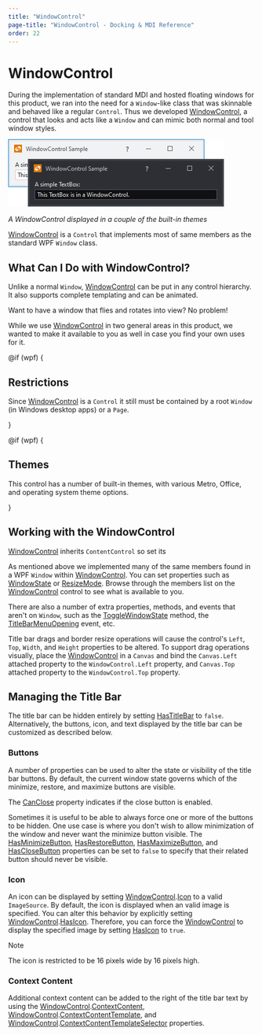 ```yaml
---
title: "WindowControl"
page-title: "WindowControl - Docking & MDI Reference"
order: 22
---
```

# WindowControl

During the implementation of standard MDI and hosted floating windows for this product, we ran into the need for a `Window`-like class that was skinnable and behaved like a regular `Control`.  Thus we developed [WindowControl](xref:@ActiproUIRoot.Controls.Docking.WindowControl), a control that looks and acts like a `Window` and can mimic both normal and tool window styles.

![Screenshot](images/window-control.png)

*A WindowControl displayed in a couple of the built-in themes*

[WindowControl](xref:@ActiproUIRoot.Controls.Docking.WindowControl) is a `Control` that implements most of same members as the standard WPF `Window` class.

## What Can I Do with WindowControl?

Unlike a normal `Window`, [WindowControl](xref:@ActiproUIRoot.Controls.Docking.WindowControl) can be put in any control hierarchy.  It also supports complete templating and can be animated.

Want to have a window that flies and rotates into view?  No problem!

While we use [WindowControl](xref:@ActiproUIRoot.Controls.Docking.WindowControl) in two general areas in this product, we wanted to make it available to you as well in case you find your own uses for it.

@if (wpf) {

## Restrictions

Since [WindowControl](xref:@ActiproUIRoot.Controls.Docking.WindowControl) is a `Control` it still must be contained by a root `Window` (in Windows desktop apps) or a `Page`.

}

@if (wpf) {

## Themes

This control has a number of built-in themes, with various Metro, Office, and operating system theme options.

}

## Working with the WindowControl

[WindowControl](xref:@ActiproUIRoot.Controls.Docking.WindowControl) inherits `ContentControl` so set its

As mentioned above we implemented many of the same members found in a WPF `Window` within [WindowControl](xref:@ActiproUIRoot.Controls.Docking.WindowControl).  You can set properties such as [WindowState](xref:@ActiproUIRoot.Controls.Docking.WindowControl.WindowState) or [ResizeMode](xref:@ActiproUIRoot.Controls.Docking.WindowControl.ResizeMode).  Browse through the members list on the [WindowControl](xref:@ActiproUIRoot.Controls.Docking.WindowControl) control to see what is available to you.

There are also a number of extra properties, methods, and events that aren't on `Window`, such as the [ToggleWindowState](xref:@ActiproUIRoot.Controls.Docking.WindowControl.ToggleWindowState*) method, the [TitleBarMenuOpening](xref:@ActiproUIRoot.Controls.Docking.WindowControl.TitleBarMenuOpening) event, etc.

Title bar drags and border resize operations will cause the control's `Left`, `Top`, `Width`, and `Height` properties to be altered.  To support drag operations visually, place the [WindowControl](xref:@ActiproUIRoot.Controls.Docking.WindowControl) in a `Canvas` and bind the `Canvas.Left` attached property to the `WindowControl.Left` property, and `Canvas.Top` attached property to the `WindowControl.Top` property.

## Managing the Title Bar

The title bar can be hidden entirely by setting [HasTitleBar](xref:@ActiproUIRoot.Controls.Docking.WindowControl.HasTitleBar) to `false`.  Alternatively, the buttons, icon, and text displayed by the title bar can be customized as described below.

### Buttons

A number of properties can be used to alter the state or visibility of the title bar buttons.  By default, the current window state governs which of the minimize, restore, and maximize buttons are visible.

The [CanClose](xref:@ActiproUIRoot.Controls.Docking.WindowControl.CanClose) property indicates if the close button is enabled.

Sometimes it is useful to be able to always force one or more of the buttons to be hidden.  One use case is where you don't wish to allow minimization of the window and never want the minimize button visible.  The [HasMinimizeButton](xref:@ActiproUIRoot.Controls.Docking.WindowControl.HasMinimizeButton), [HasRestoreButton](xref:@ActiproUIRoot.Controls.Docking.WindowControl.HasRestoreButton), [HasMaximizeButton](xref:@ActiproUIRoot.Controls.Docking.WindowControl.HasMaximizeButton), and [HasCloseButton](xref:@ActiproUIRoot.Controls.Docking.WindowControl.HasCloseButton) properties can be set to `false` to specify that their related button should never be visible.

### Icon

An icon can be displayed by setting [WindowControl](xref:@ActiproUIRoot.Controls.Docking.WindowControl).[Icon](xref:@ActiproUIRoot.Controls.Docking.WindowControl.Icon) to a valid `ImageSource`.  By default, the icon is displayed when an valid image is specified.  You can alter this behavior by explicitly setting [WindowControl](xref:@ActiproUIRoot.Controls.Docking.WindowControl).[HasIcon](xref:@ActiproUIRoot.Controls.Docking.WindowControl.HasIcon).  Therefore, you can force the [WindowControl](xref:@ActiproUIRoot.Controls.Docking.WindowControl) to display the specified image by setting [HasIcon](xref:@ActiproUIRoot.Controls.Docking.WindowControl.HasIcon) to `true`.

> [!NOTE]
> The icon is restricted to be 16 pixels wide by 16 pixels high.

### Context Content

Additional context content can be added to the right of the title bar text by using the [WindowControl](xref:@ActiproUIRoot.Controls.Docking.WindowControl).[ContextContent](xref:@ActiproUIRoot.Controls.Docking.WindowControl.ContextContent), [WindowControl](xref:@ActiproUIRoot.Controls.Docking.WindowControl).[ContextContentTemplate](xref:@ActiproUIRoot.Controls.Docking.WindowControl.ContextContentTemplate), and [WindowControl](xref:@ActiproUIRoot.Controls.Docking.WindowControl).[ContextContentTemplateSelector](xref:@ActiproUIRoot.Controls.Docking.WindowControl.ContextContentTemplateSelector) properties.
